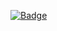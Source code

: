 
[![Badge](https://port-0-rankit-badge-node-m13a9z9a30079128.sel4.cloudtype.app/badge?name=User291)](https://www.gitbal.xyz/main-page)
